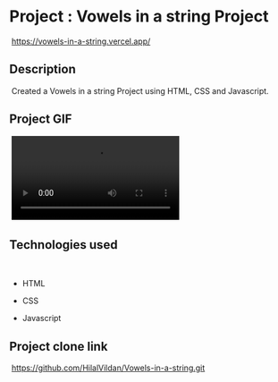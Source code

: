# Project : Vowels in a string Project
​
https://vowels-in-a-string.vercel.app/

## Description
​
Created a Vowels in a string Project using HTML, CSS and Javascript.
​
## Project GIF
​
![proje image](./Ekran%20Kayd%C4%B1%202022-10-04%2015.22.37.mov)

## Technologies used
​
- HTML
​
- CSS

- Javascript


## Project clone link
​
https://github.com/HilalVildan/Vowels-in-a-string.git

